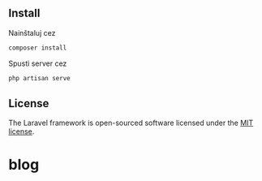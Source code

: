 
## Install

Nainštaluj cez

```bash
composer install
```

Spusti server cez

```bash
php artisan serve
```


## License

The Laravel framework is open-sourced software licensed under the [MIT license](https://opensource.org/licenses/MIT).
# blog
